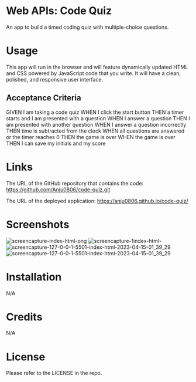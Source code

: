 # Web APIs: Code Quiz
An app to build a timed coding quiz with multiple-choice questions.

# Usage
This app will run in the browser and will feature dynamically updated HTML and CSS powered by JavaScript code that you write. It will have a clean, polished, and responsive user interface. 

## Acceptance Criteria
GIVEN I am taking a code quiz
WHEN I click the start button
THEN a timer starts and I am presented with a question
WHEN I answer a question
THEN I am presented with another question
WHEN I answer a question incorrectly
THEN time is subtracted from the clock
WHEN all questions are answered or the timer reaches 0
THEN the game is over
WHEN the game is over
THEN I can save my initials and my score

# Links
The URL of the GitHub repository that contains the code: https://github.com/Anju0806/code-quiz.git

The URL of the deployed application: https://anju0806.github.io/code-quiz/

# Screenshots
![screencapture-index-html-png](https://user-images.githubusercontent.com/126565826/232118432-2e553a55-0259-4420-b152-b38b40076633.png)
![screencapture-1index-html-](https://user-images.githubusercontent.com/126565826/232118577-d652c016-3a87-4e5b-bbb5-dbedbbf5b615.png)
![screencapture-127-0-0-1-5501-index-html-2023-04-15-01_39_29](https://user-images.githubusercontent.com/126565826/232118627-8be7fd0a-cc98-4e36-aa4b-0766020f8d5a.png)
![screencapture-127-0-0-1-5501-index-html-2023-04-15-01_39_29](https://user-images.githubusercontent.com/126565826/232118673-e1987e84-c65b-4b37-8ecc-456308025997.png)


# Installation
N/A

# Credits
N/A

# License
Please refer to the LICENSE in the repo.


